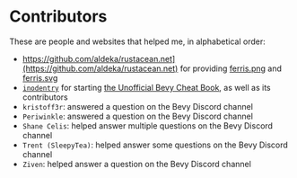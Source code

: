 # Contributors

These are people and websites that helped me, in alphabetical order:

- https://github.com/aldeka/rustacean.net](https://github.com/aldeka/rustacean.net) for providing [ferris.png](../assets/ferris.png) and [ferris.svg](../assets/ferris.svg)
- [`inodentry`](https://github.com/inodentry) for starting [the Unofficial Bevy Cheat Book](https://github.com/bevy-cheatbook/bevy-cheatbook), as well as its contributors
- `kristoff3r`: answered a question on the Bevy Discord channel
- `Periwinkle`: answered a question on the Bevy Discord channel
- `Shane Celis`: helped answer multiple questions on the Bevy Discord channel
- `Trent (SleepyTea)`: helped answer some questions on the Bevy Discord channel
- `Ziven`: helped answer a question on the Bevy Discord channel
